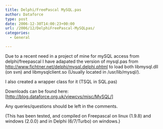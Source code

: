 ```yaml
---
title: Delphi/FreePascal MySQL.pas
author: Dataforce
type: post
date: 2006-12-30T14:00:23+00:00
url: /2006/12/DelphiFreePascal-MySQLpas/
categories:
  - General

---
```

Due to a recent need in a project of mine for mySQL access from delphi/freepascal I have adapated the version of mysql.pas from <http://www.fichtner.net/delphi/mysql.delphi.phtml> to load both libmysql.dll (on svn) and libmysqlclient.so (Usually located in /usr/lib/mysql/).

I also created a wrapper class for it (TSQL in SQL.pas)

Downloads can be found here: [http://blog.dataforce.org.uk/viewcvs/misc/MySQL/]

Any queries/questions should be left in the comments.

(This has been tested, and compiled on Freepascal on linux (1.9.8) and windows (2.0.0) and in Delphi (6/7/Turbo) on windows.)
